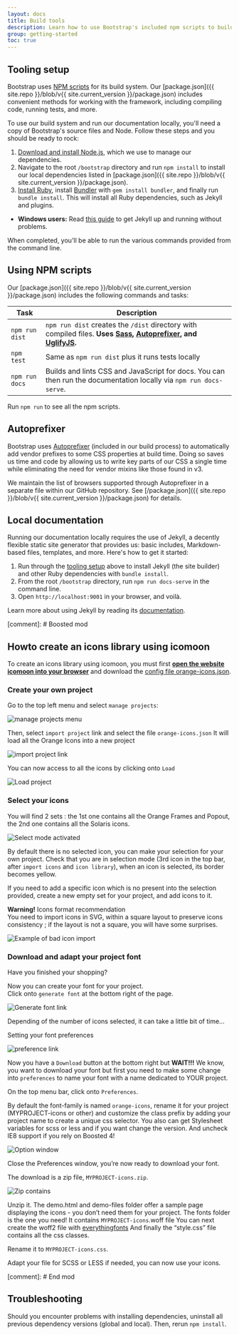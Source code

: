 ```yaml
---
layout: docs
title: Build tools
description: Learn how to use Bootstrap's included npm scripts to build our documentation, compile source code, run tests, and more.
group: getting-started
toc: true
---
```


## Tooling setup

Bootstrap uses [NPM scripts](https://docs.npmjs.com/misc/scripts) for its build system. Our [package.json]({{ site.repo }}/blob/v{{ site.current_version }}/package.json) includes convenient methods for working with the framework, including compiling code, running tests, and more.

To use our build system and run our documentation locally, you'll need a copy of Bootstrap's source files and Node. Follow these steps and you should be ready to rock:

1. [Download and install Node.js](https://nodejs.org/download/), which we use to manage our dependencies.
2. Navigate to the root `/bootstrap` directory and run `npm install` to install our local dependencies listed in [package.json]({{ site.repo }}/blob/v{{ site.current_version }}/package.json).
3. [Install Ruby][install-ruby], install [Bundler][gembundler] with `gem install bundler`, and finally run `bundle install`. This will install all Ruby dependencies, such as Jekyll and plugins.
  - **Windows users:** Read [this guide](https://jekyllrb.com/docs/windows/) to get Jekyll up and running without problems.

When completed, you'll be able to run the various commands provided from the command line.

[install-ruby]: https://www.ruby-lang.org/en/documentation/installation/
[gembundler]: https://bundler.io/

## Using NPM scripts

Our [package.json]({{ site.repo }}/blob/v{{ site.current_version }}/package.json) includes the following commands and tasks:

| Task | Description |
| --- | --- |
| `npm run dist` | `npm run dist` creates the `/dist` directory with compiled files. **Uses [Sass](http://sass-lang.com/), [Autoprefixer][autoprefixer], and [UglifyJS](https://github.com/mishoo/UglifyJS2).** |
| `npm test` | Same as `npm run dist` plus it runs tests locally |
| `npm run docs` | Builds and lints CSS and JavaScript for docs. You can then run the documentation locally via `npm run docs-serve`. |

Run `npm run` to see all the npm scripts.

## Autoprefixer

Bootstrap uses [Autoprefixer][autoprefixer] (included in our build process) to automatically add vendor prefixes to some CSS properties at build time. Doing so saves us time and code by allowing us to write key parts of our CSS a single time while eliminating the need for vendor mixins like those found in v3.

We maintain the list of browsers supported through Autoprefixer in a separate file within our GitHub repository. See [/package.json]({{ site.repo }}/blob/v{{ site.current_version }}/package.json) for details.

## Local documentation

Running our documentation locally requires the use of Jekyll, a decently flexible static site generator that provides us: basic includes, Markdown-based files, templates, and more. Here's how to get it started:

1. Run through the [tooling setup](#tooling-setup) above to install Jekyll (the site builder) and other Ruby dependencies with `bundle install`.
2. From the root `/bootstrap` directory, run `npm run docs-serve` in the command line.
3. Open `http://localhost:9001` in your browser, and voilà.

Learn more about using Jekyll by reading its [documentation](https://jekyllrb.com/docs/home/).

[comment]: # Boosted mod

## Howto create an icons library using icomoon
To create an icons library using icomoon, you must first <strong><a href="https://icomoon.io/app/#/select">open the website icomoon into your browser</a></strong> and download the <a href="{{ site.baseurl }}/assets/orange-icons.json">config file orange-icons.json</a>.

### Create your own project

Go to the top left menu and select <code>manage projects</code>:

<img class="img-fluid" src="{{ site.baseurl }}/assets/img/manage_projects.png" alt="manage projects menu">

Then, select <code>import project</code> link and select the file <code>orange-icons.json</code>
It will load all the Orange Icons into a new project

<img class="img-fluid" src="{{ site.baseurl }}/assets/img/import_projects.png" alt="import project link">
                   
You can now access to all the icons by clicking onto <code>Load</code>
     
<img class="img-fluid" src="{{ site.baseurl }}/assets/img/new_project.png" alt="Load project">
  
### Select your icons 

You will find 2 sets : the 1st one contains all the Orange Frames and Popout, the 2nd one contains all the Solaris icons. 
   
<img class="img-fluid" src="{{ site.baseurl }}/assets/img/select_mode.png" alt="Select mode activated">
    
By default there is no selected icon, you can make your selection for your own project.
Check that you are in selection mode (3rd icon in the top bar, after <code>import icons</code> and <code>icon library</code>), when an icon is selected, its border becomes yellow.

If you need to add a specific icon which is no present into the selection provided, create a new empty set for your project, and add icons to it.

<strong>Warning!</strong> Icons format recommendation<br>
You need to import icons in SVG, within a square layout to preserve icons consistency ; if the layout is not a square, you will have some surprises.

<img class="img-fluid" src="{{ site.baseurl }}/assets/img/warning_icon.png" alt="Example of bad icon import">
 
### Download and adapt your project font

Have you finished your shopping?

Now you can create your font for your project.  
Click onto <code>generate font</code> at the bottom right of the page.

<img class="img-fluid" src="{{ site.baseurl }}/assets/img/generate_font.png" alt="Generate font link">
 
Depending of the number of icons selected, it can take a little bit of time...
     
Setting your font preferences

<img class="img-fluid" src="{{ site.baseurl }}/assets/img/preference.png" alt="preference link">

Now you have a <code>Download</code> button at the bottom right but <strong>WAIT!!!</strong> 
We know, you want to download your font but first you need to make some change into <code>preferences</code> to name your font with a name dedicated to YOUR project. 


On the top menu bar, click onto <code>Preferences</code>.

By default the font-family is named <code>orange-icons</code>, rename it for your project (MYPROJECT-icons or other) and customize the class prefix by adding your project name to create a unique css selector.
You also can get Stylesheet variables for scss or less and if you want change the version. 
And uncheck IE8 support if you rely on Boosted 4! 

<img class="img-fluid" src="{{ site.baseurl }}/assets/img/param_export.png" alt="Option window">

Close the Preferences window, you’re now ready to download your font.


The download is a zip file, <code>MYPROJECT-icons.zip</code>.

<img class="img-fluid" src="{{ site.baseurl }}/assets/img/arbo_zip.png" alt="Zip contains">

Unzip it.
The demo.html and demo-files folder offer a sample page displaying the icons - you don’t need them for your project.
The fonts folder is the one you need! It contains <code>MYPROJECT-icons</code>.woff file
You can next create the woff2 file with [everythingfonts](https://everythingfonts.com/woff-to-woff2)
And finally the “style.css” file contains all the css classes.

Rename it to <code>MYPROJECT-icons.css</code>.

Adapt your file for SCSS or LESS if needed, you can now use your icons.

[comment]: # End mod

## Troubleshooting

Should you encounter problems with installing dependencies, uninstall all previous dependency versions (global and local). Then, rerun `npm install`.

[autoprefixer]: https://github.com/postcss/autoprefixer
